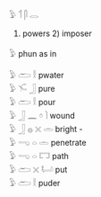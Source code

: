 𓅱 𓄊 𓋴 𓂋  
1) powers  2) imposer  

𓅱 phun as in  

𓅱 𓂧 𓎛 pwater  
𓅱 𓄐 𓃀 pure  
𓅱 𓂧 𓎛 pour  
𓅱 𓃀 𓈖 𓏌 𓌙 wound  
𓅱 𓃀 𓐍 𓏴 𓏛 bright -  
𓅱 𓂸 𓏏 𓏛 penetrate  
𓅱 𓂸 𓏏 𓉐 path  
𓅱 𓂧 𓏴 𓂡 put  
𓅱 𓂧 𓎛 puder  
